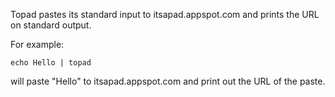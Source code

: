 Topad pastes its standard input to itsapad.appspot.com and prints the URL
on standard output.

For example:

	echo Hello | topad

will paste "Hello" to itsapad.appspot.com and print out the URL of the paste.

